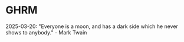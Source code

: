 # GHRM

2025-03-20: "Everyone is a moon, and has a dark side which he never shows to anybody." - Mark Twain